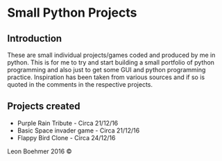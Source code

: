 # Small Python Projects

## Introduction
These are small individual projects/games coded and produced by me in python. This is for me
to try and start building a small portfolio of python programming and also just to get some 
GUI and python programming practice. Inspiration has been taken from various sources and if 
so is quoted in the comments in the respective projects.

## Projects created
* Purple Rain Tribute - Circa 21/12/16
* Basic Space invader game - Circa 21/12/16
* Flappy Bird Clone - Circa 24/12/16

Leon Boehmer 2016 ©
